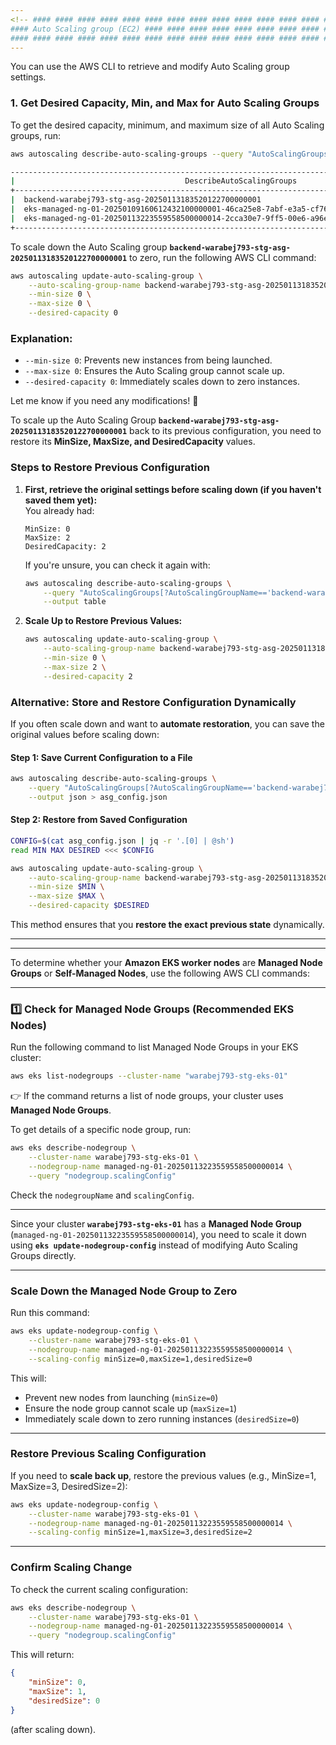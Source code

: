 ```yaml
---
<!-- #### #### #### #### #### #### #### #### #### #### #### #### #### #### #### #### #### #### #### #### #### #### #### #### #### #### 
#### Auto Scaling group (EC2) #### #### #### #### #### #### #### #### #### #### #### #### #### #### #### #### #### #### #### ####
#### #### #### #### #### #### #### #### #### #### #### #### #### #### #### #### #### #### #### #### #### #### #### #### #### #### -->
---
```

You can use the AWS CLI to retrieve and modify Auto Scaling group settings.

### 1. Get Desired Capacity, Min, and Max for Auto Scaling Groups
To get the desired capacity, minimum, and maximum size of all Auto Scaling groups, run:

```sh
aws autoscaling describe-auto-scaling-groups --query "AutoScalingGroups[*].[AutoScalingGroupName, MinSize, MaxSize, DesiredCapacity]" --output table
```

```bash
------------------------------------------------------------------------------------------------------
|                                      DescribeAutoScalingGroups                                     |
+-------------------------------------------------------------------------------------+----+----+----+
|  backend-warabej793-stg-asg-20250113183520122700000001                               |  0 |  2 |  2 |
|  eks-managed-ng-01-20250109160612432100000001-46ca25e8-7abf-e3a5-cf76-49fc7858a16d  |  1 |  2 |  1 |
|  eks-managed-ng-01-20250113223559558500000014-2cca30e7-9ff5-00e6-a96e-6a81f8edf485  |  1 |  3 |  2 |
+-------------------------------------------------------------------------------------+----+----+----+
```

To scale down the Auto Scaling group **`backend-warabej793-stg-asg-20250113183520122700000001`** to zero, run the following AWS CLI command:

```sh
aws autoscaling update-auto-scaling-group \
    --auto-scaling-group-name backend-warabej793-stg-asg-20250113183520122700000001 \
    --min-size 0 \
    --max-size 0 \
    --desired-capacity 0
```

### Explanation:
- `--min-size 0`: Prevents new instances from being launched.
- `--max-size 0`: Ensures the Auto Scaling group cannot scale up.
- `--desired-capacity 0`: Immediately scales down to zero instances.

Let me know if you need any modifications! 🚀


To scale up the Auto Scaling Group **`backend-warabej793-stg-asg-20250113183520122700000001`** back to its previous configuration, you need to restore its **MinSize, MaxSize, and DesiredCapacity** values.

### **Steps to Restore Previous Configuration**

1. **First, retrieve the original settings before scaling down (if you haven't saved them yet):**  
   You already had:
   ```
   MinSize: 0
   MaxSize: 2
   DesiredCapacity: 2
   ```
   If you're unsure, you can check it again with:
   ```sh
   aws autoscaling describe-auto-scaling-groups \
       --query "AutoScalingGroups[?AutoScalingGroupName=='backend-warabej793-stg-asg-20250113183520122700000001'].[MinSize, MaxSize, DesiredCapacity]" \
       --output table
   ```

2. **Scale Up to Restore Previous Values:**
   ```sh
   aws autoscaling update-auto-scaling-group \
       --auto-scaling-group-name backend-warabej793-stg-asg-20250113183520122700000001 \
       --min-size 0 \
       --max-size 2 \
       --desired-capacity 2
   ```



### **Alternative: Store and Restore Configuration Dynamically**
If you often scale down and want to **automate restoration**, you can save the original values before scaling down:

#### **Step 1: Save Current Configuration to a File**
```sh
aws autoscaling describe-auto-scaling-groups \
    --query "AutoScalingGroups[?AutoScalingGroupName=='backend-warabej793-stg-asg-20250113183520122700000001'].[MinSize, MaxSize, DesiredCapacity]" \
    --output json > asg_config.json
```

#### **Step 2: Restore from Saved Configuration**
```sh
CONFIG=$(cat asg_config.json | jq -r '.[0] | @sh')
read MIN MAX DESIRED <<< $CONFIG

aws autoscaling update-auto-scaling-group \
    --auto-scaling-group-name backend-warabej793-stg-asg-20250113183520122700000001 \
    --min-size $MIN \
    --max-size $MAX \
    --desired-capacity $DESIRED
```

This method ensures that you **restore the exact previous state** dynamically.

---

<!-- #### #### #### #### #### #### #### #### #### #### #### #### #### #### #### #### #### #### #### #### #### #### #### #### #### #### 
#### EKS #### #### #### #### #### #### #### #### #### #### #### #### #### #### #### #### #### #### #### #### #### #### #### ####
#### #### #### #### #### #### #### #### #### #### #### #### #### #### #### #### #### #### #### #### #### #### #### #### #### ####  -->
---

To determine whether your **Amazon EKS worker nodes** are **Managed Node Groups** or **Self-Managed Nodes**, use the following AWS CLI commands:

---

### **1️⃣ Check for Managed Node Groups (Recommended EKS Nodes)**
Run the following command to list Managed Node Groups in your EKS cluster:

```sh
aws eks list-nodegroups --cluster-name "warabej793-stg-eks-01"
```

👉 If the command returns a list of node groups, your cluster uses **Managed Node Groups**.

To get details of a specific node group, run:
```sh
aws eks describe-nodegroup \
    --cluster-name warabej793-stg-eks-01 \
    --nodegroup-name managed-ng-01-20250113223559558500000014 \
    --query "nodegroup.scalingConfig"
```
Check the `nodegroupName` and `scalingConfig`.

---

Since your cluster **`warabej793-stg-eks-01`** has a **Managed Node Group** (`managed-ng-01-20250113223559558500000014`), you need to scale it down using **`eks update-nodegroup-config`** instead of modifying Auto Scaling Groups directly.

---

### **Scale Down the Managed Node Group to Zero**
Run this command:
```sh
aws eks update-nodegroup-config \
    --cluster-name warabej793-stg-eks-01 \
    --nodegroup-name managed-ng-01-20250113223559558500000014 \
    --scaling-config minSize=0,maxSize=1,desiredSize=0
```

This will:
- Prevent new nodes from launching (`minSize=0`)
- Ensure the node group cannot scale up (`maxSize=1`)
- Immediately scale down to zero running instances (`desiredSize=0`)

---

### **Restore Previous Scaling Configuration**
If you need to **scale back up**, restore the previous values (e.g., MinSize=1, MaxSize=3, DesiredSize=2):

```sh
aws eks update-nodegroup-config \
    --cluster-name warabej793-stg-eks-01 \
    --nodegroup-name managed-ng-01-20250113223559558500000014 \
    --scaling-config minSize=1,maxSize=3,desiredSize=2
```

---

### **Confirm Scaling Change**
To check the current scaling configuration:
```sh
aws eks describe-nodegroup \
    --cluster-name warabej793-stg-eks-01 \
    --nodegroup-name managed-ng-01-20250113223559558500000014 \
    --query "nodegroup.scalingConfig"
```

This will return:
```json
{
    "minSize": 0,
    "maxSize": 1,
    "desiredSize": 0
}
```
(after scaling down).

